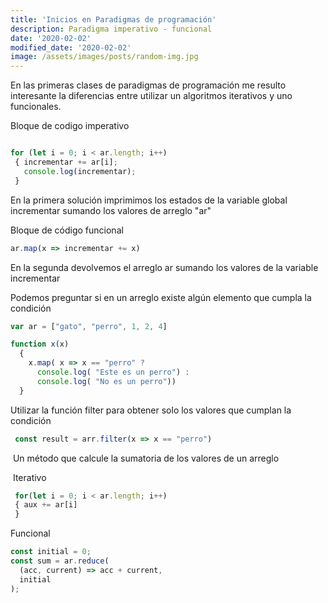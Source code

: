 ```yaml
---
title: 'Inicios en Paradigmas de programación'
description: Paradigma imperativo - funcional 
date: '2020-02-02'
modified_date: '2020-02-02'
image: /assets/images/posts/random-img.jpg
---
```


En las primeras clases de paradigmas de programación me resulto interesante 
la diferencias entre utilizar un algoritmos iterativos y uno funcionales.

Bloque de codigo imperativo

```js

for (let i = 0; i < ar.length; i++)
 { incrementar += ar[i]; 
   console.log(incrementar);
 }

```


En la primera solución imprimimos los estados de la variable global incrementar 
sumando los valores de arreglo "ar"
 


Bloque de código funcional 

```js
ar.map(x => incrementar += x)
```

En la segunda devolvemos el arreglo ar sumando los valores de la variable incrementar


Podemos preguntar si en un arreglo existe algún elemento que cumpla la condición

```js
var ar = ["gato", "perro", 1, 2, 4]

function x(x)
  {
    x.map( x => x == "perro" ? 
      console.log( "Este es un perro") : 
      console.log( "No es un perro"))
  }
```

Utilizar la función filter para obtener solo los valores que cumplan la condición

```js
 const result = arr.filter(x => x == "perro")
 ```

 Un método que calcule la sumatoria de los valores de un arreglo 

 Iterativo

```js
 for(let i = 0; i < ar.length; i++) 
 { aux += ar[i]
 }

 ```

 Funcional 

```js
const initial = 0;
const sum = ar.reduce(
  (acc, current) => acc + current,
  initial
);
 ```